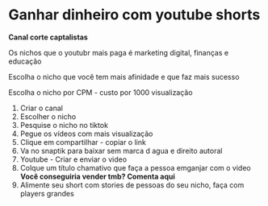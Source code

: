 # Ganhar dinheiro com youtube shorts

**Canal corte captalistas**

Os nichos que o youtubr mais paga é marketing digital, finanças e educação 

Escolha o nicho que você tem mais afinidade e que faz mais sucesso

Escolha o nicho por CPM - custo por 1000 visualização 

1. Criar o canal
2. Escolher o nicho
3. Pesquise o nicho no tiktok
4. Pegue os vídeos com mais visualização 
5. Clique em compartilhar - copiar o link
6. Va no snaptik para baixar sem marca d agua e direito autoral
7. Youtube - Criar e enviar o video
8. Colque um título chamativo que faça a pessoa emganjar com o video **Você conseguiria vender tmb? Comenta aqui**
9. Alimente seu short com stories de pessoas do seu nicho, faça com players grandes